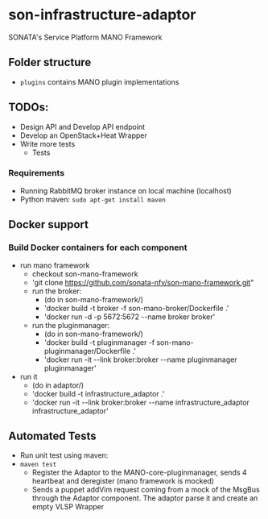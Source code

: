 # son-infrastructure-adaptor
SONATA's Service Platform MANO Framework


## Folder structure

* `plugins` contains MANO plugin implementations



## TODOs:
* Design API and Develop API endpoint
* Develop an OpenStack+Heat Wrapper
* Write more tests 
    * Tests


### Requirements
* Running RabbitMQ broker instance on local machine (localhost)
* Python maven: `sudo apt-get install maven`

## Docker support
### Build Docker containers for each component

 * run mano framework
   * checkout son-mano-framework
   * 'git clone https://github.com/sonata-nfv/son-mano-framework.git"
   * run the broker:
     * (do in son-mano-framework/)
     * 'docker build -t broker -f son-mano-broker/Dockerfile .'
     * 'docker run -d -p 5672:5672 --name broker broker'
   * run the pluginmanager:
     * (do in son-mano-framework/)
     * 'docker build -t pluginmanager -f son-mano-pluginmanager/Dockerfile .'
     * 'docker run -it --link broker:broker --name pluginmanager pluginmanager'
* run it
   * (do in adaptor/)
   * 'docker build -t infrastructure_adaptor .'
   * 'docker run -it --link broker:broker --name infrastructure_adaptor infrastructure_adaptor'

## Automated Tests

* Run unit test using maven:
* `maven test`
   * Register the Adaptor to the MANO-core-pluginmanager, sends 4 heartbeat and deregister (mano framework is mocked)
   * Sends a puppet addVim request coming from a mock of the MsgBus through the Adaptor component. The adaptor parse it and create an empty VLSP Wrapper


